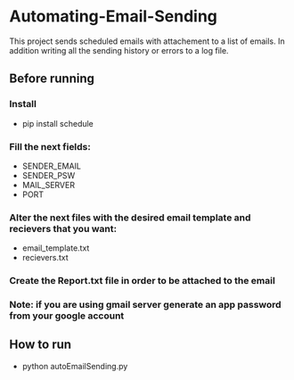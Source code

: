 # Automating-Email-Sending

This project sends scheduled emails with attachement to a list of emails. In addition writing all the sending history or errors to a log file.

## Before running

### Install
+ pip install schedule

### Fill the next fields:
+ SENDER_EMAIL
+ SENDER_PSW 
+ MAIL_SERVER 
+ PORT 

### Alter the next files with the desired email template and recievers that you want:
+  email_template.txt
+  recievers.txt

### Create the Report.txt file in order to be attached to the email

### Note: if you are using gmail server generate an app password from your google account

## How to run
+ python autoEmailSending.py



